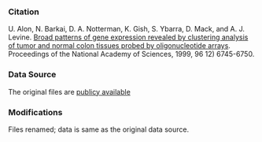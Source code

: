 ### Citation

U. Alon, N. Barkai, D. A. Notterman, K. Gish, S. Ybarra, D. Mack, and A. J. Levine. [Broad patterns of gene expression revealed by clustering analysis of tumor and normal colon tissues probed by oligonucleotide arrays](https://www.ncbi.nlm.nih.gov/pubmed/10359783).  Proceedings of the National Academy of Sciences, 1999, 96 12) 6745-6750.

### Data Source

The original files are [publicy available](http://genomics-pubs.princeton.edu/oncology/affydata/index.html)

### Modifications

Files renamed; data is same as the original data source.
